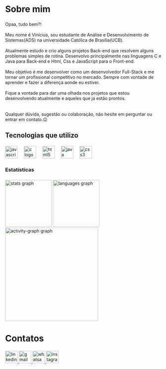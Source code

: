 <h1 align="left">Sobre mim</h1>

###

<p align="left">Opaa, tudo bem?!<br><br>Meu nome é Vinícius, sou estudante de Análise e Desenvolvimento de Sistemas(ADS) na universidade Católica de Brasília(UCB).<br><br>Atualmente estudo e crio alguns projetos Back-end que resolvem alguns problemas simples de rotina. Desenvolvo principalmente nas linguagens C e Java para Back-end e Html, Css e JavaScript para o Front-end.<br><br>Meu objetivo é me desenvolver como  um desenvolvedor Full-Stack e me tornar um profissional competitivo no mercado. Sempre com vontade de aprender e fazer a diferença aonde eu estiver. <br><br>Fique a vontade para dar uma olhada nos projetos que estou desenvolvendo atualmente e aqueles que ja estão prontos. <br><br><br>Qualquer dúvida, sugestão ou colaboração, não hesite em perguntar ou entrar em contato.😉</p>

###

<h2 align="left">Tecnologias que utilizo</h2>

###

<div align="left">
  <img src="https://cdn.jsdelivr.net/gh/devicons/devicon/icons/javascript/javascript-original.svg" height="40" alt="javascript logo"  />
  <img width="12" />
  <img src="https://cdn.jsdelivr.net/gh/devicons/devicon/icons/c/c-original.svg" height="40" alt="c logo"  />
  <img width="12" />
  <img src="https://cdn.jsdelivr.net/gh/devicons/devicon/icons/html5/html5-original.svg" height="40" alt="html5 logo"  />
  <img width="12" />
  <img src="https://cdn.jsdelivr.net/gh/devicons/devicon/icons/java/java-original.svg" height="40" alt="java logo"  />
  <img width="12" />
  <img src="https://cdn.jsdelivr.net/gh/devicons/devicon/icons/css3/css3-original.svg" height="40" alt="css3 logo"  />
</div>

###

<h3 align="left">Estatísticas</h3>

###

<div align="left">
  <img src="https://github-readme-stats.vercel.app/api?username=V1N1NUNES&hide_title=false&hide_rank=false&show_icons=true&include_all_commits=true&count_private=true&disable_animations=false&theme=moltack&locale=en&hide_border=false&order=1" height="150" alt="stats graph"  />
  <img src="https://github-readme-stats.vercel.app/api/top-langs?username=V1N1NUNES&locale=en&hide_title=false&layout=compact&card_width=320&langs_count=5&theme=moltack&hide_border=false&order=2" height="150" alt="languages graph"  />
  <img src="https://github-readme-activity-graph.vercel.app/graph?username=V1N1NUNES&radius=16&theme=gruvbox&area=true&order=5&hide_border=true&hide_title=false" height="300" alt="activity-graph graph"  />
</div>

###

<h1 align="left">Contatos</h1>

###

<div align="left">
  <a href="https://linkedin.com/in/v1n1c1us-coder" target="_blank">
    <img src="https://img.shields.io/static/v1?message=LinkedIn&logo=linkedin&label=&color=0077B5&logoColor=white&labelColor=&style=for-the-badge" height="40" alt="linkedin logo" />
  </a>
  <a href="mailto:vinicius.nuneswork@gmail.com" target="_blank">
    <img src="https://img.shields.io/static/v1?message=Gmail&logo=gmail&label=&color=D14836&logoColor=white&labelColor=&style=for-the-badge" height="40" alt="gmail logo" />
  </a>
  <a href="https://wa.me/5561981545450" target="_blank">
    <img src="https://img.shields.io/static/v1?message=Whatsapp&logo=whatsapp&label=&color=25D366&logoColor=white&labelColor=&style=for-the-badge" height="40" alt="whatsapp logo"  />
  </a>
  <a href="https://www.instagram.com/vininunes.dev" target="_blank">
    <img src="https://img.shields.io/static/v1?message=Instagram&logo=instagram&label=&color=E4405F&logoColor=white&labelColor=&style=for-the-badge" height="40" alt="instagram logo"  />
  </a>
</div>

###
